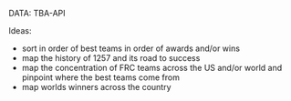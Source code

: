 DATA: TBA-API

Ideas:
- sort in order of best teams in order of awards and/or wins
- map the history of 1257 and its road to success
- map the concentration of FRC teams across the US and/or world and pinpoint where the best teams come from
- map worlds winners across the country